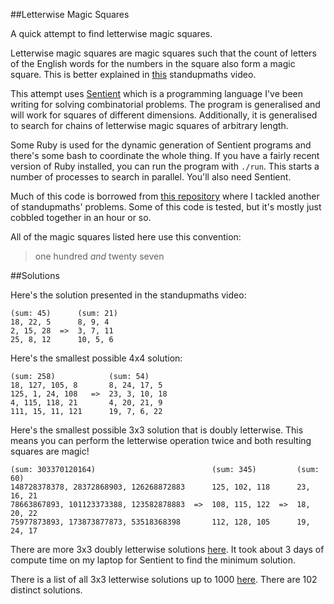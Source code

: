 ##Letterwise Magic Squares

A quick attempt to find letterwise magic squares.

Letterwise magic squares are magic squares such that the count of letters of the
English words for the numbers in the square also form a magic square. This is
better explained in [this](https://www.youtube.com/watch?v=cZ1W1vbuYuQ)
standupmaths video.

This attempt uses [Sentient](http://sentient-lang.org/) which is a programming
language I've been writing for solving combinatorial problems. The program is
generalised and will work for squares of different dimensions. Additionally, it
is generalised to search for chains of letterwise magic squares of arbitrary
length.

Some Ruby is used for the dynamic generation of Sentient programs and there's
some bash to coordinate the whole thing. If you have a fairly recent version of
Ruby installed, you can run the program with `./run`. This starts a number of
processes to search in parallel. You'll also need Sentient.

Much of this code is borrowed from
[this repository](https://github.com/tuzz/number_chains) where I tackled another
of standupmaths' problems. Some of this code is tested, but it's mostly just
cobbled together in an hour or so.

All of the magic squares listed here use this convention:

> one hundred _and_ twenty seven

##Solutions

Here's the solution presented in the standupmaths video:

```
(sum: 45)      (sum: 21)
18, 22, 5      8, 9, 4
2, 15, 28  =>  3, 7, 11
25, 8, 12      10, 5, 6
```

Here's the smallest possible 4x4 solution:

```
(sum: 258)            (sum: 54)
18, 127, 105, 8       8, 24, 17, 5
125, 1, 24, 108   =>  23, 3, 10, 18
4, 115, 118, 21       4, 20, 21, 9
111, 15, 11, 121      19, 7, 6, 22
```

Here's the smallest possible 3x3 solution that is doubly letterwise. This means
you can perform the letterwise operation twice and both resulting squares are
magic!

```
(sum: 303370120164)                          (sum: 345)         (sum: 60)
148728378378, 28372868903, 126268872883      125, 102, 118      23, 16, 21
78663867893, 101123373388, 123582878883  =>  108, 115, 122  =>  18, 20, 22
75977873893, 173873877873, 53518368398       112, 128, 105      19, 24, 17
```

There are more 3x3 doubly letterwise solutions [here](./doubly_letterwise.md).
It took about 3 days of compute time on my laptop for Sentient to find the
minimum solution.

There is a list of all 3x3 letterwise solutions up to 1000
[here](solutions_up_to_1000.md). There are 102 distinct solutions.
